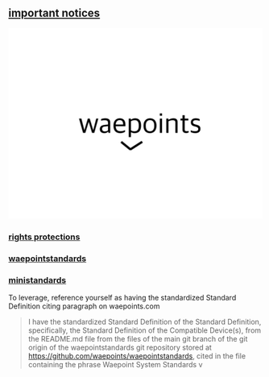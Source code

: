 ## [important notices](https://waepoints.github.io/rendereddistributedhighenergyinteractionnotices)
![Waepoints Logo](./waepoints-logo.svg)
### [rights protections](https://waepoints.github.io/rights/)
### [waepointstandards](https://waepoints.github.io/waepointstandards/)
### [ministandards](https://waepoints.github.io/ministandards/)

To leverage, reference yourself as having the standardized Standard Definition citing paragraph on waepoints.com

> I have the standardized Standard Definition of the Standard Definition, specifically, the Standard Definition of the Compatible Device(s), from the README.md file from the files of the main git branch of the git origin of the waepointstandards git repository stored at https://github.com/waepoints/waepointstandards, cited in the file containing the phrase Waepoint System Standards v